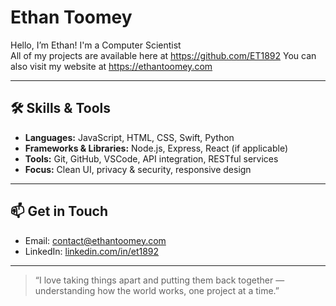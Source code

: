# Ethan Toomey

Hello, I’m Ethan!
I'm a Computer Scientist
<br>
All of my projects are available here at https://github.com/ET1892
You can also visit my website at https://ethantoomey.com

---
## 🛠 Skills & Tools

- **Languages:** JavaScript, HTML, CSS, Swift, Python  
- **Frameworks & Libraries:** Node.js, Express, React (if applicable)  
- **Tools:** Git, GitHub, VSCode, API integration, RESTful services  
- **Focus:** Clean UI, privacy & security, responsive design

---

## 📫 Get in Touch

- Email: [contact@ethantoomey.com](mailto:contact@ethantoomey.com)  
- LinkedIn: [linkedin.com/in/et1892](https://www.linkedin.com/in/et1892)  

---

> “I love taking things apart and putting them back together — understanding how the world works, one project at a time.”
